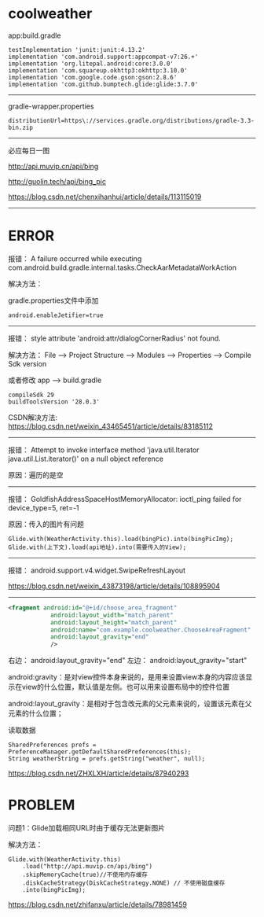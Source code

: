 # coolweather

app:build.gradle
```
testImplementation 'junit:junit:4.13.2'
implementation 'com.android.support:appcompat-v7:26.+'
implementation 'org.litepal.android:core:3.0.0'
implementation 'com.squareup.okhttp3:okhttp:3.10.0'
implementation 'com.google.code.gson:gson:2.8.6'
implementation 'com.github.bumptech.glide:glide:3.7.0'
```
***
gradle-wrapper.properties
``` 
distributionUrl=https\://services.gradle.org/distributions/gradle-3.3-bin.zip
```
***
必应每日一图

http://api.muvip.cn/api/bing

http://guolin.tech/api/bing_pic

https://blog.csdn.net/chenxihanhui/article/details/113115019
***
# ERROR
报错：
A failure occurred while executing com.android.build.gradle.internal.tasks.CheckAarMetadataWorkAction

解决方法：

gradle.properties文件中添加
```
android.enableJetifier=true
```
***
报错：
style attribute 'android:attr/dialogCornerRadius' not found.

解决方法：
File --> Project Structure --> Modules --> Properties --> Compile Sdk version

或者修改 app --> build.gradle
```
compileSdk 29
buildToolsVersion '28.0.3'
```

CSDN解决方法:
https://blog.csdn.net/weixin_43465451/article/details/83185112
***
报错：
Attempt to invoke interface method 'java.util.Iterator java.util.List.iterator()' on a null object reference

原因：遍历的是空
***
报错：
GoldfishAddressSpaceHostMemoryAllocator: ioctl_ping failed for device_type=5, ret=-1

原因：传入的图片有问题
```
Glide.with(WeatherActivity.this).load(bingPic).into(bingPicImg);
Glide.with(上下文).load(api地址).into(需要传入的View);
```
***
报错：
android.support.v4.widget.SwipeRefreshLayout

https://blog.csdn.net/weixin_43873198/article/details/108895904
***

```xml
<fragment android:id="@+id/choose_area_fragment"
            android:layout_width="match_parent"
            android:layout_height="match_parent"
            android:name="com.example.coolweather.ChooseAreaFragment"
            android:layout_gravity="end"
            />
```
右边：
android:layout_gravity="end"
左边：
android:layout_gravity="start"

android:gravity：是对view控件本身来说的，是用来设置view本身的内容应该显示在view的什么位置，默认值是左侧。也可以用来设置布局中的控件位置

android:layout_gravity：是相对于包含改元素的父元素来说的，设置该元素在父元素的什么位置；


读取数据
```
SharedPreferences prefs = PreferenceManager.getDefaultSharedPreferences(this);
String weatherString = prefs.getString("weather", null);
```
https://blog.csdn.net/ZHXLXH/article/details/87940293

# PROBLEM
问题1：Glide加载相同URL时由于缓存无法更新图片

解决方法：
``` 
Glide.with(WeatherActivity.this)
    .load("http://api.muvip.cn/api/bing")
    .skipMemoryCache(true)//不使用内存缓存
    .diskCacheStrategy(DiskCacheStrategy.NONE) // 不使用磁盘缓存
    .into(bingPicImg);
```
https://blog.csdn.net/zhifanxu/article/details/78981459